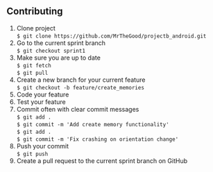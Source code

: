 Contributing
----

1. Clone project  
   `$ git clone https://github.com/MrTheGood/projectb_android.git`
2. Go to the current sprint branch  
   `$ git checkout sprint1`
3. Make sure you are up to date  
   `$ git fetch`  
   `$ git pull`
4. Create a new branch for your current feature  
   `$ git checkout -b feature/create_memories`
3. Code your feature
4. Test your feature
5. Commit often with clear commit messages  
   `$ git add .`  
   `$ git commit -m 'Add create memory functionality'`  
   `$ git add .`  
   `$ git commit -m 'Fix crashing on orientation change'`  
6. Push your commit  
   `$ git push`
7. Create a pull request to the current sprint branch on GitHub
